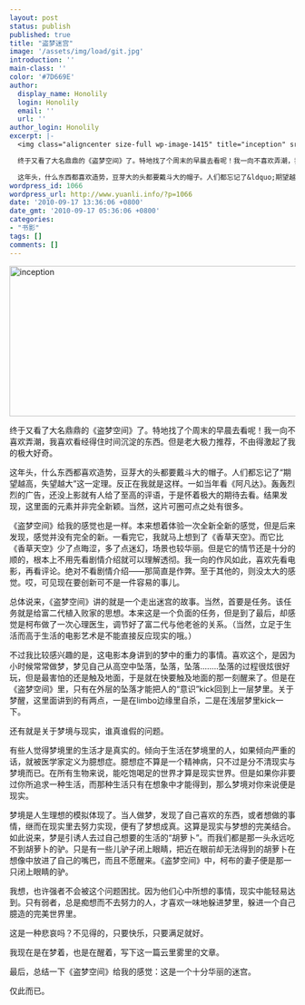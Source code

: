 ```yaml
---
layout: post
status: publish
published: true
title: "盗梦迷宫"
image: '/assets/img/load/git.jpg'
introduction: ''
main-class: ''
color: '#7D669E'
author:
  display_name: Honolily
  login: Honolily
  email: ''
  url: ''
author_login: Honolily
excerpt: |-
  <img class="aligncenter size-full wp-image-1415" title="inception" src="http:&#47;&#47;www.yuanli.info&#47;wp-content&#47;uploads&#47;2010&#47;09&#47;inception.jpg" alt="inception" width="550" height="265" &#47;>

  终于又看了大名鼎鼎的《盗梦空间》了。特地找了个周末的早晨去看呢！我一向不喜欢弄潮，我喜欢看经得住时间沉淀的东西。但是老大极力推荐，不由得激起了我的极大好奇。

  这年头，什么东西都喜欢造势，豆芽大的头都要戴斗大的帽子。人们都忘记了&ldquo;期望越高，失望越大&rdquo;这一定理。反正在我就是这样。一如当年看《阿凡达》。轰轰烈烈的广告，还没上影就有人给了至高的评语，于是怀着极大的期待去看。结果发现，这里面的元素并非完全新颖。当然，这片可圈可点之处有很多。
wordpress_id: 1066
wordpress_url: http://www.yuanli.info/?p=1066
date: '2010-09-17 13:36:06 +0800'
date_gmt: '2010-09-17 05:36:06 +0800'
categories:
- "书影"
tags: []
comments: []
---
```

<p><img class="aligncenter size-full wp-image-1415" title="inception" src="http:&#47;&#47;www.yuanli.info&#47;wp-content&#47;uploads&#47;2010&#47;09&#47;inception.jpg" alt="inception" width="550" height="265" &#47;></p>
<p>终于又看了大名鼎鼎的《盗梦空间》了。特地找了个周末的早晨去看呢！我一向不喜欢弄潮，我喜欢看经得住时间沉淀的东西。但是老大极力推荐，不由得激起了我的极大好奇。</p>
<p>这年头，什么东西都喜欢造势，豆芽大的头都要戴斗大的帽子。人们都忘记了&ldquo;期望越高，失望越大&rdquo;这一定理。反正在我就是这样。一如当年看《阿凡达》。轰轰烈烈的广告，还没上影就有人给了至高的评语，于是怀着极大的期待去看。结果发现，这里面的元素并非完全新颖。当然，这片可圈可点之处有很多。<a id="more"></a><a id="more-1066"></a></p>
<p>《盗梦空间》给我的感觉也是一样。本来想着体验一次全新全新的感觉，但是后来发现，感觉并没有完全的新。一看完它，我就马上想到了《香草天空》。而它比《香草天空》少了点晦涩，多了点迷幻，场景也较华丽。但是它的情节还是十分的顺的，根本上不用先看剧情介绍就可以理解透彻。我一向的作风如此，喜欢先看电影，再看评论。绝对不看剧情介绍&mdash;&mdash;那简直是作弊。至于其他的，则没太大的感觉。哎，可见现在要创新可不是一件容易的事儿。</p>
<p>总体说来，《盗梦空间》讲的就是一个走出迷宫的故事。当然，首要是任务。该任务就是给富二代植入败家的思想。本来这是一个负面的任务，但是到了最后，却感觉是柯布做了一次心理医生，调节好了富二代与他老爸的关系。（当然，立足于生活而高于生活的电影艺术是不能直接反应现实的哦。）</p>
<p>不过我比较感兴趣的是，这电影本身讲到的梦中的重力的事情。喜欢这个，是因为小时候常常做梦，梦见自己从高空中坠落，坠落，坠落........坠落的过程很炫很好玩，但是最害怕的还是触及地面，于是就在快要触及地面的那一刻醒来了。但是在《盗梦空间》里，只有在外层的坠落才能把人的&ldquo;意识&rdquo;kick回到上一层梦里。关于梦醒，这里面讲到的有两点，一是在limbo边缘里自杀，二是在浅层梦里kick一下。</p>
<p>还有就是关于梦境与现实，谁真谁假的问题。</p>
<p>有些人觉得梦境里的生活才是真实的。倾向于生活在梦境里的人，如果倾向严重的话，就被医学家定义为臆想症。臆想症不算是一个精神病，只不过是分不清现实与梦境而已。在所有生物来说，能吃饱喝足的世界才算是现实世界。但是如果你非要过你所追求一种生活，而那种生活只有在想象中才能得到，那么梦境对你来说便是现实。</p>
<p>梦境是人生理想的模拟体现了。当人做梦，发现了自己喜欢的东西，或者想做的事情，继而在现实里去努力实现，便有了梦想成真。这算是现实与梦想的完美结合。如此说来，梦是引诱人去过自己想要的生活的&ldquo;胡萝卜&rdquo;。而我们都是那一头永远吃不到胡萝卜的驴。只是有一些儿驴子闭上眼睛，把近在眼前却无法得到的胡萝卜在想像中放进了自己的嘴巴，而且不愿醒来。《盗梦空间》中，柯布的妻子便是那一只闭上眼睛的驴。</p>
<p>我想，也许强者不会被这个问题困扰。因为他们心中所想的事情，现实中能轻易达到。只有弱者，总是痴想而不去努力的人，才喜欢一味地躲进梦里，躲进一个自己臆造的完美世界里。</p>
<p>这是一种悲哀吗？不见得的，只要快乐，只要满足就好。</p>
<p>我现在是在梦着，也是在醒着，写下这一篇云里雾里的文章。</p>
<p>最后，总结一下《盗梦空间》给我的感觉：这是一个十分华丽的迷宫。</p>
<p>仅此而已。</p>
